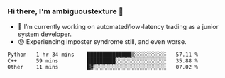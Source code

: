 ### Hi there, I'm ambiguoustexture 👋

<!--
**ambiguoustexture/ambiguoustexture** is a ✨ _special_ ✨ repository because its `README.md` (this file) appears on your GitHub profile.

Here are some ideas to get you started:
-->
- 🔭 I’m currently working on automated/low-latency trading as a junior system developer.
- :worried: Experiencing imposter syndrome still, and even worse.

<!--START_SECTION:waka-->

```text
Python   1 hr 34 mins    ██████████████▒░░░░░░░░░░   57.11 %
C++      59 mins         █████████░░░░░░░░░░░░░░░░   35.88 %
Other    11 mins         █▓░░░░░░░░░░░░░░░░░░░░░░░   07.02 %
```

<!--END_SECTION:waka-->
